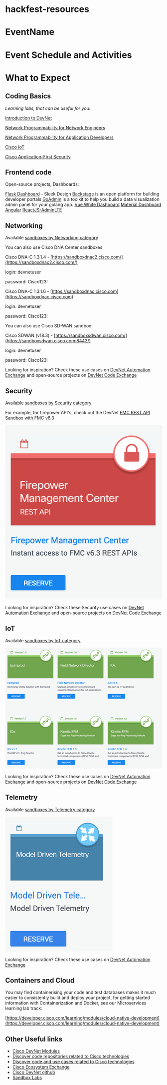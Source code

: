 # hackfest-resources

# EventName

# Event Schedule and Activities 

# What to Expect 

## Coding Basics

*Learning labs, that can be useful for you:*

[Introduction to DevNet](https://developer.cisco.com/learning/tracks/devnet-beginner)

[Network Programmability for Network Engineers](https://developer.cisco.com/learning/tracks/netprog-eng)

[Network Programmability for Application Developers](https://developer.cisco.com/learning/tracks/netprog-appdev)

[Cisco IoT](https://developer.cisco.com/learning/tracks/iot)

[Cisco Application-First Security](https://developer.cisco.com/learning/tracks/cisco-app-first-security)

## Frontend code

Open-source projects, Dashboards:

[Flask Dashboard](https://github.com/app-generator/flask-dashboard-sleek) - Sleek Design
[Backstage](https://github.com/spotify/backstage) is an open platform for building developer portals
[GoAdmin](https://github.com/GoAdminGroup/go-admin) is a toolkit to help you build a data visualization admin panel for your golang app.
[Vue White Dashboard](https://github.com/creativetimofficial/vue-white-dashboard)
[Material Dashboard Angular](https://github.com/creativetimofficial/material-dashboard-angular2)
[ReactJS-AdminLTE](https://github.com/booleanhunter/ReactJS-AdminLTE)

## Networking

Available [sandboxes by Networking category](https://devnetsandbox.cisco.com/RM/Topology?c=14ec7ccf-2988-474e-a135-1e90b9bc6caf)

You can also use Cisco DNA Center sandboxes

Cisco DNA-C 1.3.1.4 - [https://sandboxdnac2.cisco.com/](https://sandboxdnac2.cisco.com/)

login: devnetuser

password: Cisco123!

Cisco DNA-C 1.3.1.6 - [https://sandboxdnac.cisco.com](https://sandboxdnac.cisco.com)

login: devnetuser

password: Cisco123!

You can also use Cisco SD-WAN sandbox

Cisco SDWAN (v18.3) - [https://sandboxsdwan.cisco.com/](https://sandboxsdwan.cisco.com:8443/)

login: devnetuser

password: Cisco123!

Looking for inspiration? Check these use cases on [DevNet Automation Exchange](https://developer.cisco.com/network-automation/listing/#domain=Campus%2FBranch) and open-source projects on [DevNet Code Exchange](https://developer.cisco.com/codeexchange/explore/#tech=Networking)

## Security

Available [sandboxes by Security category](https://devnetsandbox.cisco.com/RM/Topology?c=a6f8430c-5b24-439d-b28a-effb42d4c20c)

For example, for firepower API's, check out the DevNet [FMC REST API Sandbox with FMC v6.3](https://devnetsandbox.cisco.com/RM/Diagram/Index/1228cb22-b2ba-48d3-a70a-86a53f4eecc0?diagramType=Topology)

[![](docs/img/FMC_REST_API_Sandbox.png)](https://devnetsandbox.cisco.com/RM/Diagram/Index/1228cb22-b2ba-48d3-a70a-86a53f4eecc0?diagramType=Topology)

Looking for inspiration? Check these Security use cases on [DevNet Automation Exchange](https://developer.cisco.com/network-automation/listing/#domain=Security) and open-source projects on [DevNet Code Exchange](https://developer.cisco.com/codeexchange/explore/#tech=Security)

## IoT

Available [sandboxes by IoT category](https://devnetsandbox.cisco.com/RM/Topology?c=171f6448-a74a-4831-a8c5-ad6f681bfc0d)

[![](docs/img/iot_sandboxes.png)](https://devnetsandbox.cisco.com/RM/Topology?c=171f6448-a74a-4831-a8c5-ad6f681bfc0d)

Looking for inspiration? Check these use cases on [DevNet Automation Exchange](https://developer.cisco.com/network-automation/listing/#domain=IoT) and open-source projects on [DevNet Code Exchange](https://developer.cisco.com/codeexchange/explore/#tech=IoT)

## Telemetry

Available [sandboxes by Telemetry category](https://devnetsandbox.cisco.com/RM/Diagram/Index/0e053963-b039-4a15-94f6-54db2f5ad61c?diagramType=Topology)

[![](docs/img/telmetry_sandbox.png)](https://devnetsandbox.cisco.com/RM/Diagram/Index/0e053963-b039-4a15-94f6-54db2f5ad61c?diagramType=Topology)

Looking for inspiration? Check these use cases on [DevNet Automation Exchange](https://developer.cisco.com/network-automation/listing/#domain=Campus%2FBranch)

## Containers and Cloud

You may find containerising your code and test databases makes it much easier to consistently build and deploy your project, for getting started information with Containerization and Docker, see our Microservices learning lab track:

[https://developer.cisco.com/learning/modules/cloud-native-development](https://developer.cisco.com/learning/modules/cloud-native-development)

## **Other Useful links**

- [Cisco DevNet Modules](https://developer.cisco.com/learning/modules)
- [Discover code repositories related to Cisco technologies](https://developer.cisco.com/codeexchange/)
- [Discover code and use cases related to Cisco technologies](https://developer.cisco.com/network-automation/)
- [Cisco Ecosystem Exchange](https://developer.cisco.com/ecosystem)
- [Cisco DevNet github](https://github.com/CiscoDevNet)
- [Sandbox Labs](https://devnetsandbox.cisco.com/RM/Topology)

